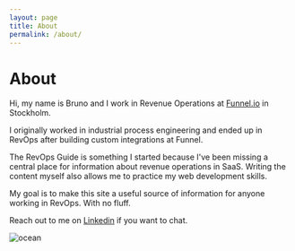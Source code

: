 ```yaml
---
layout: page
title: About
permalink: /about/
---
```

# About
Hi,
my name is Bruno and I work in Revenue Operations at [Funnel.io](https://funnel.io/) in Stockholm.

I originally worked in industrial process engineering and ended up in RevOps after building custom integrations at Funnel. 

The RevOps Guide is something I started because I've been missing a central place for information about revenue operations in SaaS. 
Writing the content myself also allows me to practice my web development skills. 

My goal is to make this site a useful source of information for anyone working in RevOps. 
With no fluff.

Reach out to me on [Linkedin](https://www.linkedin.com/in/bruno-petersen/) if you want to chat.

![ocean](/assets/img/ocn.jpg)


